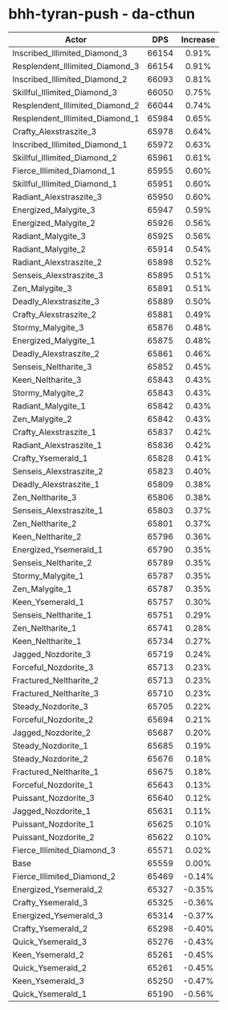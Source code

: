 # bhh-tyran-push - da-cthun
| Actor | DPS | Increase |
|---|:---:|:---:|
|Inscribed_Illimited_Diamond_3|66154|0.91%|
|Resplendent_Illimited_Diamond_3|66154|0.91%|
|Inscribed_Illimited_Diamond_2|66093|0.81%|
|Skillful_Illimited_Diamond_3|66050|0.75%|
|Resplendent_Illimited_Diamond_2|66044|0.74%|
|Resplendent_Illimited_Diamond_1|65984|0.65%|
|Crafty_Alexstraszite_3|65978|0.64%|
|Inscribed_Illimited_Diamond_1|65972|0.63%|
|Skillful_Illimited_Diamond_2|65961|0.61%|
|Fierce_Illimited_Diamond_1|65955|0.60%|
|Skillful_Illimited_Diamond_1|65951|0.60%|
|Radiant_Alexstraszite_3|65950|0.60%|
|Energized_Malygite_3|65947|0.59%|
|Energized_Malygite_2|65926|0.56%|
|Radiant_Malygite_3|65925|0.56%|
|Radiant_Malygite_2|65914|0.54%|
|Radiant_Alexstraszite_2|65898|0.52%|
|Senseis_Alexstraszite_3|65895|0.51%|
|Zen_Malygite_3|65891|0.51%|
|Deadly_Alexstraszite_3|65889|0.50%|
|Crafty_Alexstraszite_2|65881|0.49%|
|Stormy_Malygite_3|65876|0.48%|
|Energized_Malygite_1|65875|0.48%|
|Deadly_Alexstraszite_2|65861|0.46%|
|Senseis_Neltharite_3|65852|0.45%|
|Keen_Neltharite_3|65843|0.43%|
|Stormy_Malygite_2|65843|0.43%|
|Radiant_Malygite_1|65842|0.43%|
|Zen_Malygite_2|65842|0.43%|
|Crafty_Alexstraszite_1|65837|0.42%|
|Radiant_Alexstraszite_1|65836|0.42%|
|Crafty_Ysemerald_1|65828|0.41%|
|Senseis_Alexstraszite_2|65823|0.40%|
|Deadly_Alexstraszite_1|65809|0.38%|
|Zen_Neltharite_3|65806|0.38%|
|Senseis_Alexstraszite_1|65803|0.37%|
|Zen_Neltharite_2|65801|0.37%|
|Keen_Neltharite_2|65796|0.36%|
|Energized_Ysemerald_1|65790|0.35%|
|Senseis_Neltharite_2|65789|0.35%|
|Stormy_Malygite_1|65787|0.35%|
|Zen_Malygite_1|65787|0.35%|
|Keen_Ysemerald_1|65757|0.30%|
|Senseis_Neltharite_1|65751|0.29%|
|Zen_Neltharite_1|65741|0.28%|
|Keen_Neltharite_1|65734|0.27%|
|Jagged_Nozdorite_3|65719|0.24%|
|Forceful_Nozdorite_3|65713|0.23%|
|Fractured_Neltharite_2|65713|0.23%|
|Fractured_Neltharite_3|65710|0.23%|
|Steady_Nozdorite_3|65705|0.22%|
|Forceful_Nozdorite_2|65694|0.21%|
|Jagged_Nozdorite_2|65687|0.20%|
|Steady_Nozdorite_1|65685|0.19%|
|Steady_Nozdorite_2|65676|0.18%|
|Fractured_Neltharite_1|65675|0.18%|
|Forceful_Nozdorite_1|65643|0.13%|
|Puissant_Nozdorite_3|65640|0.12%|
|Jagged_Nozdorite_1|65631|0.11%|
|Puissant_Nozdorite_1|65625|0.10%|
|Puissant_Nozdorite_2|65622|0.10%|
|Fierce_Illimited_Diamond_3|65571|0.02%|
|Base|65559|0.00%|
|Fierce_Illimited_Diamond_2|65469|-0.14%|
|Energized_Ysemerald_2|65327|-0.35%|
|Crafty_Ysemerald_3|65325|-0.36%|
|Energized_Ysemerald_3|65314|-0.37%|
|Crafty_Ysemerald_2|65298|-0.40%|
|Quick_Ysemerald_3|65276|-0.43%|
|Keen_Ysemerald_2|65261|-0.45%|
|Quick_Ysemerald_2|65261|-0.45%|
|Keen_Ysemerald_3|65250|-0.47%|
|Quick_Ysemerald_1|65190|-0.56%|
